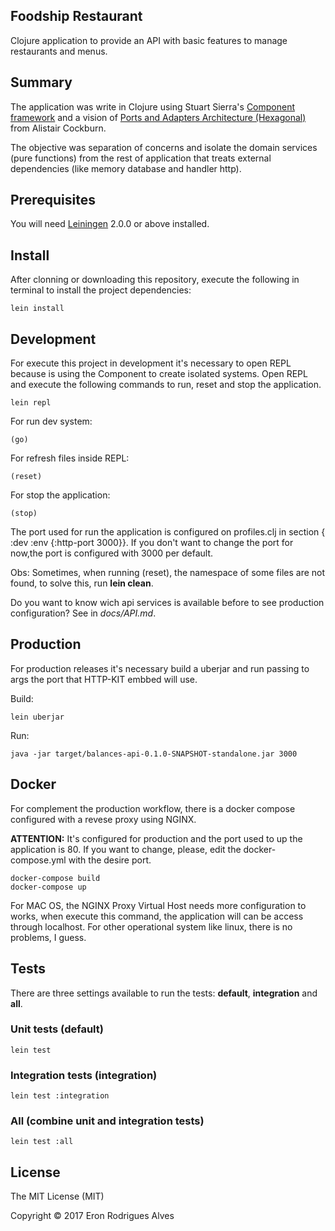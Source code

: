 ## Foodship Restaurant

Clojure application to provide an API with basic features to manage restaurants and menus.

## Summary

The application was write in Clojure using Stuart Sierra's [Component framework](https://github.com/stuartsierra/component) and a vision of [Ports and Adapters Architecture (Hexagonal)](http://alistair.cockburn.us/Hexagonal+architecture) from Alistair Cockburn.

The objective was separation of concerns and isolate the domain services (pure functions) from the rest of application that treats external dependencies (like memory database and handler http).

## Prerequisites

You will need [Leiningen][] 2.0.0 or above installed.

[leiningen]: https://github.com/technomancy/leiningen

## Install

After clonning or downloading this repository, execute the following in terminal to install the project dependencies:

    lein install
    
## Development

For execute this project in development it's necessary to open REPL because is using the Component to create isolated systems. Open REPL and execute the following commands to run, reset and stop the application.

    lein repl
    
For run dev system:

    (go)
    
For refresh files inside REPL:

    (reset)
    
For stop the application:

    (stop)
    
The port used for run the application is configured on profiles.clj in section { :dev :env {:http-port 3000}}.
If you don't want to change the port for now,the port is configured with 3000 per default.

Obs: Sometimes, when running (reset), the namespace of some files are not found, to solve this, run **lein clean**.

Do you want to know wich api services is available before to see production configuration? See in *docs/API.md*.

## Production

For production releases it's necessary build a uberjar and run passing to args the port that HTTP-KIT embbed will use.

Build:

    lein uberjar

Run:

	java -jar target/balances-api-0.1.0-SNAPSHOT-standalone.jar 3000

## Docker

For complement the production workflow, there is a docker compose configured with a revese proxy using NGINX.

**ATTENTION:**
It's configured for production and the port used to up the application is 80. If you want to change, please, edit the docker-compose.yml with the desire port.

	docker-compose build
	docker-compose up
	
For MAC OS, the NGINX Proxy Virtual Host needs more configuration to works, when execute this command, the application will can be access through localhost. For other operational system like linux, there is no problems, I guess.

## Tests

There are three settings available to run the tests: **default**, **integration** and **all**.

### Unit tests (default)

	lein test

### Integration tests (integration)

	lein test :integration
	
### All (combine unit and integration tests)

	lein test :all

## License

The MIT License (MIT)

Copyright © 2017 Eron Rodrigues Alves
